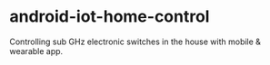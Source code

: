 # android-iot-home-control
Controlling sub GHz electronic switches in the house with mobile &amp; wearable app.

